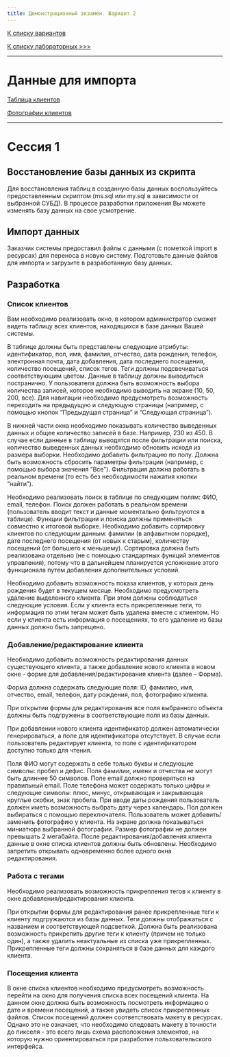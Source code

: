 ```yaml
---
title: Демонстрационный экзамен. Вариант 2
---
```


[К списку вариантов](demo-exam.md)

[К списку лабораторных >>>](../../../README.md)

---

# Данные для импорта

[Таблица клиентов](../lab6/client_import.xlsx)

[Фотографии клиентов](../lab6/clients_import.zip)

---

# Сессия 1

## Восстановление базы данных из скрипта

Для восстановления таблиц в созданную базы данных воспользуйтесь предоставленным скриптом (ms.sql
или my.sql в зависимости от выбранной СУБД). В процессе разработки приложения Вы можете изменять
базу данных на свое усмотрение.

## Импорт данных
Заказчик системы предоставил файлы с данными (с пометкой import в ресурсах) для переноса в новую
систему. Подготовьте данные файлов для импорта и загрузите в разработанную базу данных.

## Разработка

### Список клиентов

Вам необходимо реализовать окно, в котором администратор сможет видеть таблицу всех клиентов,
находящихся в базе данных Вашей системы.

В таблице должны быть представлены следующие атрибуты: идентификатор, пол, имя, фамилия,
отчество, дата рождения, телефон, электронная почта, дата добавления, дата последнего посещения,
количество посещений, список тегов. Теги должны подсвечиваться соответствующим цветом.
Данные в таблицу должны выводиться постранично. У пользователя должна быть возможность выбора
количества записей, которое необходимо выводить на экране (10, 50, 200, все). Для навигации
необходимо предусмотреть возможность переходить на предыдущую и следующую страницы (например,
с помощью кнопок “Предыдущая страница” и “Следующая страница”).

В нижней части окна необходимо показывать количество выведенных данных и общее количество
записей в базе. Например, 230 из 450. В случае если данные в таблицу выводятся после фильтрации или
поиска, количество выведенных данных необходимо обновить исходя из размера выборки.
Необходимо добавить фильтрацию по полу. Должна быть возможность сбросить параметры фильтрации
(например, с помощью выбора значения “Все”). Фильтрация должна работать в реальном времени (то
есть без необходимости нажатия кнопки “найти”).

Необходимо реализовать поиск в таблице по следующим полям: ФИО, email, телефон. Поиск должен
работать в реальном времени (пользователь вводит текст и данные моментально фильтруются в таблице).
Функции фильтрации и поиска должны применяться совместно к итоговой выборке.
Необходимо добавить сортировку клиентов по следующим данным: фамилии (в алфавитном порядке),
дате последнего посещения (от новых к старым), количеству посещений (от большего к меньшему).
Сортировка должна быть реализована отдельно (не с помощью стандартных функций элементов
управления), потому что в дальнейшем планируется усложнение этого функционала путем добавления
дополнительных условий.

Необходимо добавить возможность показа клиентов, у которых день рождения будет в текущем месяце.
Необходимо предусмотреть удаление выделенного клиента. При этом должны соблюдаться следующие
условия. Если у клиента есть прикрепленные теги, то информация по этим тегам может быть удалена
вместе с клиентом. Но если у клиента есть информация о посещениях, то его удаление из базы данных
должно быть запрещено.

### Добавление/редактирование клиента

Необходимо добавить возможность редактирования данных существующего клиента, а также
добавление нового клиента в новом окне - форме для добавления/редактирования клиента (далее –
Форма).

Форма должна содержать следующие поля: ID, фамилию, имя, отчество, email, телефон, дату рождения,
пол, фотографию клиента.

При открытии формы для редактирования все поля выбранного объекта должны быть подгружены в
соответствующие поля из базы данных.

При добавлении нового клиента идентификатор должен автоматически генерироваться, а поле для
идентификатора отсутствует. В случае если пользователь редактирует клиента, то поле с
идентификатором доступно только для чтения.

Поля ФИО могут содержать в себе только буквы и следующие символы: пробел и дефис.
Поля фамилии, имени и отчества не могут быть длиннее 50 символов.
Поле email должно проверяться на правильный email.
Поле телефона может содержать только цифры и следующие символы: плюс, минус, открывающая и
закрывающая круглые скобки, знак пробела.
При вводе даты рождения пользователь должен иметь возможность выбрать дату через календарь.
Пол должен выбираться с помощью переключателя.
Пользователь может добавить/заменить фотографию у клиента. На экране должна показываться
миниатюра выбранной фотографии. Размер фотографии не должен превышать 2 мегабайта.
После редактирования/добавления клиента данные в окне списка клиентов должны быть обновлены.
Необходимо запретить открывать одновременно более одного окна редактирования.

### Работа с тегами

Необходимо реализовать возможность прикрепления тегов к клиенту в окне добавления/редактирования
клиента.

При открытии формы для редактирования ранее прикрепленные теги к клиенту подгружаются из базы
данных. Теги должны отображаться с названием и соответствующей подсветкой.
Должна быть реализована возможность прикрепить другие теги к клиенту (причем не только один), а
также удалить неактуальные из списка уже прикрепленных.
Прикрепленные теги должны сохраняться в базе данных для каждого клиента.

### Посещения клиента

В окне списка клиентов необходимо предусмотреть возможность перейти на окно для получения списка
всех посещений клиента. На данном окне должна быть возможность посмотреть информацию о дате и
времени посещений, а также увидеть список прикрепленных файлов.
Список посещений должен соответствовать макету в ресурсах. Однако это не означает, что необходимо
следовать макету в точности до пикселя - это всего лишь схема расположения элементов, на которую
нужно ориентироваться при разработке пользовательского интерфейса.
